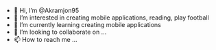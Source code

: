 - 👋 Hi, I’m @Akramjon95
- 👀 I’m interested in creating mobile applications, reading, play football
- 🌱 I’m currently learning creating mobile applications
- 💞️ I’m looking to collaborate on ...
- 📫 How to reach me ...

<!---
Akramjon95/Akramjon95 is a ✨ special ✨ repository because its `README.md` (this file) appears on your GitHub profile.
You can click the Preview link to take a look at your changes.
--->

